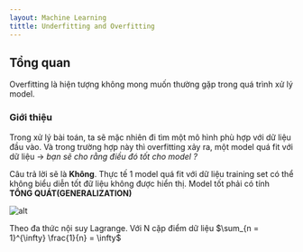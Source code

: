 ```yaml
---
layout: Machine Learning
tittle: Underfitting and Overfitting
--- 
```

## Tổng quan
Overfitting là hiện tượng không mong muốn thường gặp trong quá trình xử lý model.
### Giới thiệu
Trong xử lý bài toán, ta sẽ mặc nhiên đi tìm một mô hình phù hợp với dữ liệu đầu vào. Và trong trường hợp này thì overfitting xảy ra, một model quá fit với dữ liệu -> *bạn sẽ cho rằng điều đó tốt cho model ?*

Câu trả lời sẽ là **Không**. Thực tế 1 model quá fit với dữ liệu training set có thể không biểu diễn tốt đữ liệu không được hiển thị. Model tốt phải có tính **TỔNG QUÁT(GENERALIZATION)**

![alt](https://res.cloudinary.com/dominhhai/image/upload/ml/sin2pi.png)
 
 Theo đa thức nội suy Lagrange. Với N cặp điểm dữ liệu $\sum_{n = 1}^{\infty} \frac{1}{n} = \infty$
